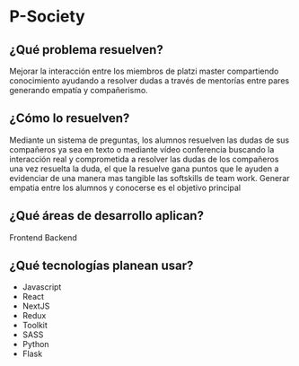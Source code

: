 # P-Society

## ¿Qué problema resuelven?

Mejorar la interacción entre los miembros de platzi master 
compartiendo conocimiento ayudando a resolver dudas a través 
de mentorías entre pares generando empatía y compañerismo.

## ¿Cómo lo resuelven? 

Mediante un sistema de preguntas, los alumnos resuelven las dudas de
sus compañeros ya sea en texto o mediante vídeo conferencia buscando la
interacción real y comprometida a resolver las dudas de los compañeros
una vez resuelta la duda, el que la resuelve gana puntos que le ayuden
a evidenciar de una manera mas tangible las softskills de team work.
Generar empatia entre los alumnos y conocerse es el objetivo principal

## ¿Qué áreas de desarrollo aplican? 

Frontend
Backend

## ¿Qué tecnologías planean usar?

* Javascript 
* React 
* NextJS 
* Redux 
* Toolkit 
* SASS 
* Python 
* Flask
